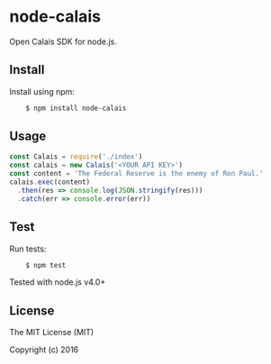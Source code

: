 # node-calais

Open Calais SDK for node.js.

## Install

Install using npm:
```sh
    $ npm install node-calais
```

## Usage

```javascript
const Calais = require('./index')
const calais = new Calais('<YOUR API KEY>')
const content = 'The Federal Reserve is the enemy of Ron Paul.'
calais.exec(content)
  .then(res => console.log(JSON.stringify(res)))
  .catch(err => console.error(err))
```

## Test

Run tests:
```sh
    $ npm test
```

Tested with node.js v4.0+

## License
The MIT License (MIT)

Copyright (c) 2016